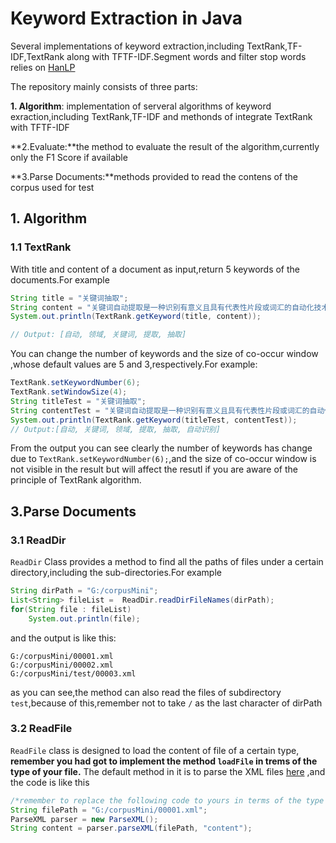 # Keyword Extraction in Java

Several implementations of keyword extraction,including TextRank,TF-IDF,TextRank along with TFTF-IDF.Segment words and filter stop words relies on [HanLP](https://github.com/hankcs/HanLP)

The repository mainly consists of three parts:

**1. Algorithm**: implementation of serveral algorithms of keyword exraction,including TextRank,TF-IDF and methonds of integrate TextRank with TFTF-IDF

**2.Evaluate:**the method to evaluate the result of the algorithm,currently only the F1 Score if available

**3.Parse Documents:**methods provided to read the contens of the corpus used for test
 

## 1. Algorithm

### 1.1 TextRank

With title and content of a document as input,return 5 keywords of the documents.For example

```java
String title = "关键词抽取";
String content = "关键词自动提取是一种识别有意义且具有代表性片段或词汇的自动化技术。关键词自动提取在文本挖掘域被称为关键词抽取，在计算语言学领域通常着眼于术语自动识别，在信息检索领域，就是指自动标引。";
System.out.println(TextRank.getKeyword(title, content));

// Output: [自动, 领域, 关键词, 提取, 抽取]
```


You can change the number of keywords and the size of co-occur window ,whose default values are 5 and 3,respectively.For example:
```java
TextRank.setKeywordNumber(6);
TextRank.setWindowSize(4);
String titleTest = "关键词抽取";
String contentTest = "关键词自动提取是一种识别有意义且具有代表性片段或词汇的自动化技术。关键词自动提取在文本挖掘域被称为关键词抽取，在计算语言学领域通常着眼于术语自动识别，在信息检索领域，就是指自动标引。";
System.out.println(TextRank.getKeyword(titleTest, contentTest));
// Output:[自动, 关键词, 领域, 提取, 抽取, 自动识别]
```

From the output you can see clearly the number of keywords has change due to `TextRank.setKeywordNumber(6);`,and the size of co-occur window is not visible in the result but will affect the resutl if you are aware of the principle of TextRank algorithm.


## 3.Parse Documents

### 3.1 ReadDir
`ReadDir` Class provides a method to find all the paths of files under a certain directory,including the sub-directories.For example

```java
String dirPath = "G:/corpusMini";
List<String> fileList =  ReadDir.readDirFileNames(dirPath);
for(String file : fileList)
    System.out.println(file);
```

and the output is like this:
```
G:/corpusMini/00001.xml
G:/corpusMini/00002.xml
G:/corpusMini/test/00003.xml
```

as you can see,the method can also read the files of subdirectory `test`,because of this,remember not to take  `/`  as the last character of dirPath

### 3.2 ReadFile

`ReadFile` class is designed to load the content of file of a certain type, **remember you had got to implement the method `loadFile` in trems of the type of your file.** The default method in it is to parse the XML files [here](https://github.com/iamxiatian/data/tree/master/sohu-dataset) ,and the code is like this

```java
/*remember to replace the following code to yours in terms of the type of your files*/
String filePath = "G:/corpusMini/00001.xml";
ParseXML parser = new ParseXML();
String content = parser.parseXML(filePath, "content");
```

